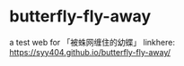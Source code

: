 # butterfly-fly-away
a test web for 「被蛛网缠住的幼蝶」
linkhere:
https://syy404.github.io/butterfly-fly-away/
